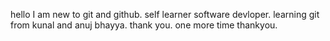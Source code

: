hello I am new to git and github.
self learner software devloper.
learning git from kunal and anuj bhayya.
thank you.
one more time thankyou.
